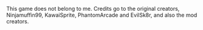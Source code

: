 This game does not belong to me. Credits go to the original creators, Ninjamuffin99, KawaiSprite, PhantomArcade and EvilSk8r, and also the mod creators.

